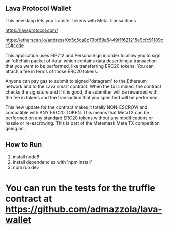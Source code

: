 
 ## Lava Protocol Wallet


 This new dapp lets you transfer tokens with Meta Transactions

 https://lavaprotocol.com/

 https://etherscan.io/address/0x5c5ca8c79bf69a5449f1f621215e9cfc91189cc5#code

 This application uses EIP712 and PersonalSign in order to allow you to sign an 'offchain packet of data' which contains data describing a transaction that you want to be performed, like transferring ERC20 tokens. You can attach a fee in terms of those ERC20 tokens.


 Anyone can pay gas to submit to signed 'datagram' to the Ethereum network and to the Lava smart contract. When the tx is mined, the contract checks the signature and if it is good, the submitter will be rewarded with the fee in tokens and the transaction that you specified will be performed.


 This new update for the contract makes it totally NON-ESCROW and compatible with ANY ERC20 TOKEN. This means that MetaTX can be performed on any standard ERC20 tokens without any modifications or hassle or re-escrowing. This is part of the Metamask Meta TX competition going on.











## How to Run
1. install node8
2. install dependencies with 'npm install'
3.  npm run dev


# You can run the tests for the truffle contract at https://github.com/admazzola/lava-wallet
